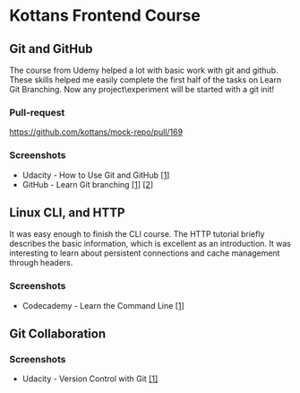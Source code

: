 # Kottans Frontend Course

## Git and GitHub

The course from Udemy helped a lot with basic work with git and github. These skills helped me easily complete the first half of the tasks on Learn Git Branching. Now any project\experiment will be started with a git init!

### Pull-request
	
https://github.com/kottans/mock-repo/pull/169

### Screenshots

- Udacity - How to Use Git and GitHub [\[1\]](task_git_intro/udacity_using_git.png)
- GitHub - Learn Git branching [\[1\]](task_git_intro/github_branching_1.jpg) [\[2\]](task_git_intro/github_branching_2.jpg)

## Linux CLI, and HTTP

It was easy enough to finish the CLI course. The HTTP tutorial briefly describes the basic information, which is excellent as an introduction. It was interesting to learn about persistent connections and cache management through headers.

### Screenshots

- Codecademy - Learn the Command Line [\[1\]](task_linux_cli/codecademy_linux_cli.png)

## Git Collaboration

### Screenshots

- Udacity - Version Control with Git [\[1\]](task_git_collaboration/udacity_version_control.png)
